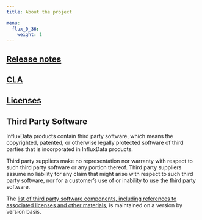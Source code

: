 ```yaml
---
title: About the project

menu:
  flux_0_36:
    weight: 1
---
```


## [Release notes](/flux/v0.12/about_the_project/releasenotes-changelog)

<!-- ## [Contributing to Flux](https://github.com/influxdata/flux/blob/master/CONTRIBUTING.md) -->

## [CLA](https://influxdata.com/community/cla/)

## [Licenses](https://github.com/influxdata/influxdb/blob/master/LICENSE)

## Third Party Software
InfluxData products contain third party software, which means the copyrighted, patented, or otherwise legally protected
software of third parties that is incorporated in InfluxData products.

Third party suppliers make no representation nor warranty with respect to such third party software or any portion thereof.
Third party suppliers assume no liability for any claim that might arise with respect to such  third party software, nor for a
customer’s use of or inability to use the  third party software.

The [list of third party software components, including references to associated licenses and other materials](https://github.com/influxdata/influxdb/blob/master/DEPENDENCIES.md),
is maintained on a version by version basis.
